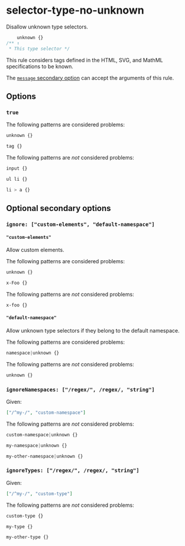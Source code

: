 # selector-type-no-unknown

Disallow unknown type selectors.

<!-- prettier-ignore -->
```css
    unknown {}
/** ↑
 * This type selector */
```

This rule considers tags defined in the HTML, SVG, and MathML specifications to be known.

The [`message` secondary option](https://github.com/stylelint/stylelint/16.10.0/docs/user-guide/configure.md#message) can accept the arguments of this rule.

## Options

### `true`

The following patterns are considered problems:

<!-- prettier-ignore -->
```css
unknown {}
```

<!-- prettier-ignore -->
```css
tag {}
```

The following patterns are _not_ considered problems:

<!-- prettier-ignore -->
```css
input {}
```

<!-- prettier-ignore -->
```css
ul li {}
```

<!-- prettier-ignore -->
```css
li > a {}
```

## Optional secondary options

### `ignore: ["custom-elements", "default-namespace"]`

#### `"custom-elements"`

Allow custom elements.

The following patterns are considered problems:

<!-- prettier-ignore -->
```css
unknown {}
```

<!-- prettier-ignore -->
```css
x-Foo {}
```

The following patterns are _not_ considered problems:

<!-- prettier-ignore -->
```css
x-foo {}
```

#### `"default-namespace"`

Allow unknown type selectors if they belong to the default namespace.

The following patterns are considered problems:

<!-- prettier-ignore -->
```css
namespace|unknown {}
```

The following patterns are _not_ considered problems:

<!-- prettier-ignore -->
```css
unknown {}
```

### `ignoreNamespaces: ["/regex/", /regex/, "string"]`

Given:

```json
["/^my-/", "custom-namespace"]
```

The following patterns are _not_ considered problems:

<!-- prettier-ignore -->
```css
custom-namespace|unknown {}
```

<!-- prettier-ignore -->
```css
my-namespace|unknown {}
```

<!-- prettier-ignore -->
```css
my-other-namespace|unknown {}
```

### `ignoreTypes: ["/regex/", /regex/, "string"]`

Given:

```json
["/^my-/", "custom-type"]
```

The following patterns are _not_ considered problems:

<!-- prettier-ignore -->
```css
custom-type {}
```

<!-- prettier-ignore -->
```css
my-type {}
```

<!-- prettier-ignore -->
```css
my-other-type {}
```

